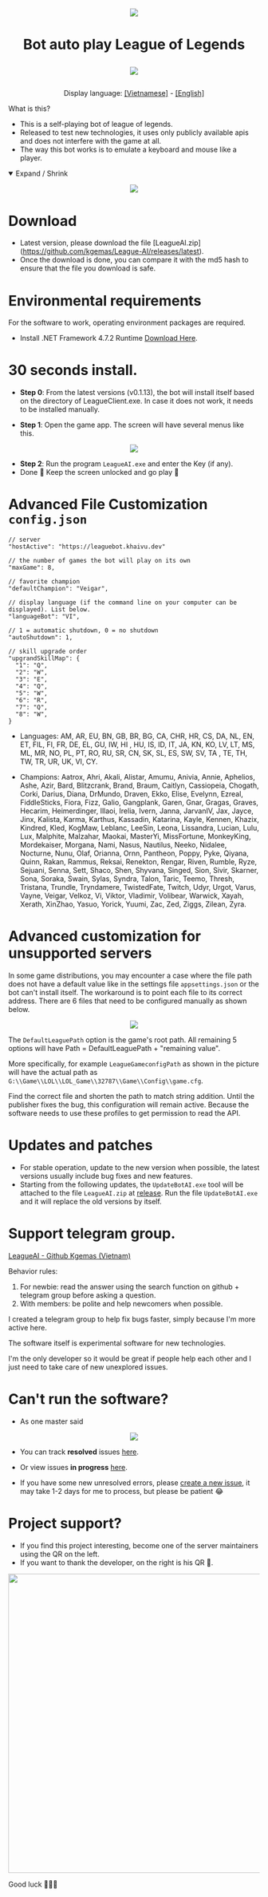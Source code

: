 <h1 align="center">
  <img src="https://user-images.githubusercontent.com/93424739/194055848-84830c09-dd8a-4017-b691-5198130bd3f0.jpg">
</h1>

<h1 align="center">
  <p>Bot auto play League of Legends<p>
  <img src="https://readme-typing-svg.herokuapp.com?color=%2336BCF7&center=true&vCenter=true&width=380&lines=Bot+AI+League+of+Legends">
</h1>

<p align="center">
  Display language:
  <a href="https://github.com/kgemas/League-AI/blob/main/README.md">[Vietnamese]</a>
  -
  <a href="https://github.com/kgemas/League-AI/blob/main/README.EN.md">[English]</a>
</p

What is this?
===
- This is a self-playing bot of league of legends.
- Released to test new technologies, it uses only publicly available apis and does not interfere with the game at all.
- The way this bot works is to emulate a keyboard and mouse like a player.
<details open>
  <summary>Expand / Shrink</summary>
  <p align="center">
    <img src="https://github.com/kgemas/League-AI/raw/main/Assets/example.gif">
  </p>
</details>


Download
===
- Latest version, please download the file [LeagueAI.zip] (https://github.com/kgemas/League-AI/releases/latest).
- Once the download is done, you can compare it with the md5 hash to ensure that the file you download is safe.


Environmental requirements
===========
For the software to work, operating environment packages are required.
- Install .NET Framework 4.7.2 Runtime [Download Here](https://go.microsoft.com/fwlink/?LinkId=863262).


30 seconds install.
===
- **Step 0**: From the latest versions (v0.1.13), the bot will install itself based on the directory of LeagueClient.exe. In case it does not work, it needs to be installed manually.

- **Step 1**: Open the game app. The screen will have several menus like this.
<p align="center">
  <img src="https://github.com/kgemas/League-AI/raw/main/Assets/dashboard.PNG">
</p>

- **Step 2**: Run the program ```LeagueAI.exe``` and enter the Key (if any).
- Done 🎉 Keep the screen unlocked and go play 💃

Advanced File Customization ```config.json```
===
```
// server
"hostActive": "https://leaguebot.khaivu.dev"

// the number of games the bot will play on its own
"maxGame": 8,

// favorite champion
"defaultChampion": "Veigar",

// display language (if the command line on your computer can be displayed). List below.
"languageBot": "VI",

// 1 = automatic shutdown, 0 = no shutdown
"autoShutdown": 1,

// skill upgrade order
"upgrandSkillMap": {
  "1": "Q",
  "2": "W",
  "3": "E",
  "4": "Q",
  "5": "W",
  "6": "R",
  "7": "Q",
  "8": "W",
}
```
- Languages: AM, AR, EU, BN, GB, BR, BG, CA, CHR, HR, CS, DA, NL, EN, ET, FIL, FI, FR, DE, EL, GU, IW, HI , HU, IS, ID, IT, JA, KN, KO, LV, LT, MS, ML, MR, NO, PL, PT, RO, RU, SR, CN, SK, SL, ES, SW, SV, TA , TE, TH, TW, TR, UR, UK, VI, CY.

- Champions: Aatrox, Ahri, Akali, Alistar, Amumu, Anivia, Annie, Aphelios, Ashe, Azir, Bard, Blitzcrank, Brand, Braum, Caitlyn, Cassiopeia, Chogath, Corki, Darius, Diana, DrMundo, Draven, Ekko, Elise, Evelynn, Ezreal, FiddleSticks, Fiora, Fizz, Galio, Gangplank, Garen, Gnar, Gragas, Graves, Hecarim, Heimerdinger, Illaoi, Irelia, Ivern, Janna, JarvanIV, Jax, Jayce, Jinx, Kalista, Karma, Karthus, Kassadin, Katarina, Kayle, Kennen, Khazix, Kindred, Kled, KogMaw, Leblanc, LeeSin, Leona, Lissandra, Lucian, Lulu, Lux, Malphite, Malzahar, Maokai, MasterYi, MissFortune, MonkeyKing, Mordekaiser, Morgana, Nami, Nasus, Nautilus, Neeko, Nidalee, Nocturne, Nunu, Olaf, Orianna, Ornn, Pantheon, Poppy, Pyke, Qiyana, Quinn, Rakan, Rammus, Reksai, Renekton, Rengar, Riven, Rumble, Ryze, Sejuani, Senna, Sett, Shaco, Shen, Shyvana, Singed, Sion, Sivir, Skarner, Sona, Soraka, Swain, Sylas, Syndra, Talon, Taric, Teemo, Thresh, Tristana, Trundle, Tryndamere, TwistedFate, Twitch, Udyr, Urgot, Varus, Vayne, Veigar, Velkoz, Vi, Viktor, Vladimir, Volibear, Warwick, Xayah, Xerath, XinZhao, Yasuo, Yorick, Yuumi, Zac, Zed, Ziggs, Zilean, Zyra.

Advanced customization for unsupported servers
===========
In some game distributions, you may encounter a case where the file path does not have a default value like in the settings file ```appsettings.json``` or the bot can't install itself. The workaround is to point each file to its correct address. There are 6 files that need to be configured manually as shown below.

<p align="center">
  <img src="https://github.com/kgemas/League-AI/raw/main/Assets/adventureConfig.PNG">
</p>

The ```DefaultLeaguePath``` option is the game's root path. All remaining 5 options will have Path = DefaultLeaguePath + "remaining value".

More specifically, for example ```LeagueGameconfigPath``` as shown in the picture will have the actual path as ```G:\\Game\\LOL\\LOL_Game\\32787\\Game\\Config\\game.cfg```.

Find the correct file and shorten the path to match string addition. Until the publisher fixes the bug, this configuration will remain active. Because the software needs to use these profiles to get permission to read the API.

Updates and patches
===========
- For stable operation, update to the new version when possible, the latest versions usually include bug fixes and new features.
- Starting from the following updates, the ```UpdateBotAI.exe``` tool will be attached to the file ```LeagueAI.zip``` at [release](https://github.com/kgemas/League-AI/releases/latest). Run the file ```UpdateBotAI.exe``` and it will replace the old versions by itself.

Support telegram group.
===
[LeagueAI - Github Kgemas (Vietnam)](https://t.me/+HBclRDdmP4pjYjNl)

Behavior rules:
1. For newbie: read the answer using the search function on github + telegram group before asking a question.
2. With members: be polite and help newcomers when possible.

I created a telegram group to help fix bugs faster, simply because I'm more active here.

The software itself is experimental software for new technologies.

I'm the only developer so it would be great if people help each other and I just need to take care of new unexplored issues.


Can't run the software?
===
- As one master said
<p align="center">
  <img src="https://user-images.githubusercontent.com/93424739/212647023-0b3e30a5-bfd2-4bb0-966a-8f32cbb2c587.png">
</p>

- You can track **resolved** issues [here](https://github.com/kgemas/League-AI/issues?q=is%3Aissue+is%3Aclosed).

- Or view issues **in progress** [here](https://github.com/kgemas/League-AI/issues?q=is%3Aopen+is%3Aissue).

- If you have some new unresolved errors, please [create a new issue](https://github.com/kgemas/League-AI/issues/new/choose), it may take 1-2 days for me to process, but please be patient 😂


Project support?
===
- If you find this project interesting, become one of the server maintainers using the QR on the left.
- If you want to thank the developer, on the right is his QR 🐳.

<p align="center">
  <img src="https://user-images.githubusercontent.com/93424739/212659961-08520136-8fd4-492c-9e2c-73a501fd6426.png" width="600">
</p>

Good luck 🐱‍👤🎶
